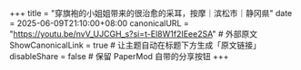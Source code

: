 +++
title           = "穿旗袍的小姐姐带来的很治愈的采耳，按摩｜滨松市｜静冈県"
date            = 2025-06-09T21:10:00+08:00
canonicalURL    = "https://youtu.be/nvV_UJCGH_s?si=t-El8W1f2IEee2SA" # 外部原文
ShowCanonicalLink = true          # 让主题自动在标题下方生成「原文链接」
disableShare    = false           # 保留 PaperMod 自带的分享按钮
+++











